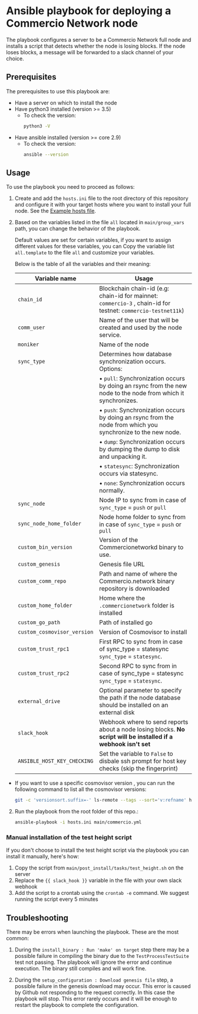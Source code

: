 # Ansible playbook for deploying a Commercio Network node
The playbook configures a server to be a Commercio Network full node and installs a script that detects whether the node is losing blocks.
If the node loses blocks, a message will be forwarded to a slack channel of your choice.

## Prerequisites
The prerequisites to use this playbook are:
* Have a server on which to install the node
* Have python3 installed (version >= 3.5)
     * To check the version:
         ```bash
         python3 -V
         ```
* Have ansible installed (version >= core 2.9)
     * To check the version:
         ```bash
         ansible --version
         ```
## Usage
To use the playbook you need to proceed as follows:

1. Create and add the `hosts.ini` file to the root directory of this repository and configure it with your target hosts where you want to install your full node. See the [Example hosts file](.hosts.ini).

2. Based on the variables listed in the file `all`  located in `main/group_vars` path, you can change the behavior of the playbook.

     Default values are set for certain variables, if you want to assign  different values for these variables, you can Copy the variable list `all.template` to the file `all` and customize your variables.  
     
     Below is the table of all the variables and their meaning:

     | Variable name | Usage |
     | -- | -- |
     | `chain_id` | Blockchain chain-id (e.g: chain-id for mainnet: `commercio-3` , chain-id for testnet: `commercio-testnet11k`) |
     | `comm_user` | Name of the user that will be created and used by the node service. |
     | `moniker` | Name of the node |
     | `sync_type`| Determines how database synchronization occurs. Options:|
     |  |   • `pull`: Synchronization occurs by doing an rsync from the new node to the node from which it synchronizes.|
     |  |   • `push`: Synchronization occurs by doing an rsync from the node from which you synchronize to the new node.|
     |  |   • `dump`: Synchronization occurs by dumping the dump to disk and unpacking it.|
     |  |   • `statesync`: Synchronization occurs via statesync.|
     |  |   • `none`: Synchronization occurs normally.|
     | `sync_node` | Node IP to sync from in case of `sync_type` = `push` or `pull` |
     | `sync_node_home_folder` | Node home folder to sync from in case of `sync_type` = `push` or `pull` |    
     | `custom_bin_version` | Version of the Commercionetworkd binary to use. |
     | `custom_genesis` | Genesis file URL |
     | `custom_comm_repo` | Path and name of where the Commercio.network binary repository is downloaded |
     | `custom_home_folder` | Home where the `.commercionetwork` folder is installed |
     | `custom_go_path` | Path of installed go |
     | `custom_cosmovisor_version` | Version of Cosmovisor to install |
     | `custom_trust_rpc1` | First RPC to sync from in case of sync_type = statesync `sync_type` = `statesync`. |
     | `custom_trust_rpc2` | Second RPC to sync from in case of sync_type = statesync `sync_type` = `statesync`.  |
     | `external_drive` | Optional parameter to specify the path if the node database should be installed on an external disk |
     | `slack_hook` | Webhook where to send reports about a node losing blocks. **No script will be installed if a webhook isn't set** |
     | `ANSIBLE_HOST_KEY_CHECKING` | Set the variable to `False` to disbale ssh prompt for host key checks (skip the fingerprint) |


- If you want to use a specific cosmovisor version , you can run the following command to list all the cosmovisor versions:

    ```bash
    git -c 'versionsort.suffix=-' ls-remote --tags --sort='v:refname' https://github.com/cosmos/cosmos-sdk.git | grep "cosmovisor" | fgrep -v '{}'
    ```
2. Run the playbook from the root folder of this repo.:
    ```bash
    ansible-playbook -i hosts.ini main/commercio.yml
    ```

### Manual installation of the test height script
If you don't choose to install the test height script via the playbook you can install it manually, here's how:
1. Copy the script from `main/post_install/tasks/test_height.sh` on the server
2. Replace the `{{ slack_hook }}` variable in the file with your own slack webhook
3. Add the script to a crontab using the `crontab -e` command. We suggest running the script every 5 minutes

## Troubleshooting
There may be errors when launching the playbook. These are the most common:

1. During the `install_binary : Run 'make' on target` step there may be a possible failure in compiling the binary due to the `TestProcessTestSuite` test not passing.
The playbook will ignore the error and continue execution. The binary still compiles and will work fine.

2. During the `setup_configuration : Download genesis file` step, a possible failure in the genesis download may occur. This error is caused by Github not responding to the request correctly. In this case the playbook will stop. This error rarely occurs and it will be enough to restart the playbook to complete the configuration.
